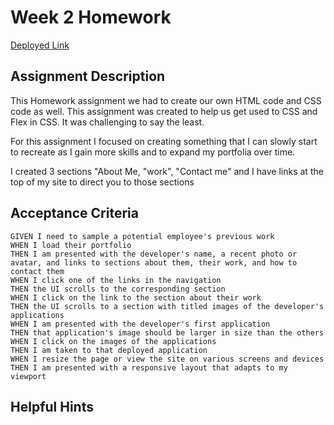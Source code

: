 # Week 2 Homework
[Deployed Link](https://hbrown16.github.io/02-Advanced-CSS-Portfolio/)

## Assignment Description
This Homework assignment we had to create our own HTML code and CSS code as well. This assignment was created to help us get used to CSS and Flex in CSS. It was challenging to say the least.

For this assignment I focused on creating something that I can slowly start to recreate as I gain more skills and to expand my portfolia over time.

I created 3 sections "About Me, "work", "Contact me" and I have links at the top of my site to direct you to those sections

## Acceptance Criteria
    GIVEN I need to sample a potential employee's previous work
    WHEN I load their portfolio
    THEN I am presented with the developer's name, a recent photo or avatar, and links to sections about them, their work, and how to contact them
    WHEN I click one of the links in the navigation
    THEN the UI scrolls to the corresponding section
    WHEN I click on the link to the section about their work
    THEN the UI scrolls to a section with titled images of the developer's applications
    WHEN I am presented with the developer's first application
    THEN that application's image should be larger in size than the others
    WHEN I click on the images of the applications
    THEN I am taken to that deployed application
    WHEN I resize the page or view the site on various screens and devices
    THEN I am presented with a responsive layout that adapts to my viewport

## Helpful Hints


